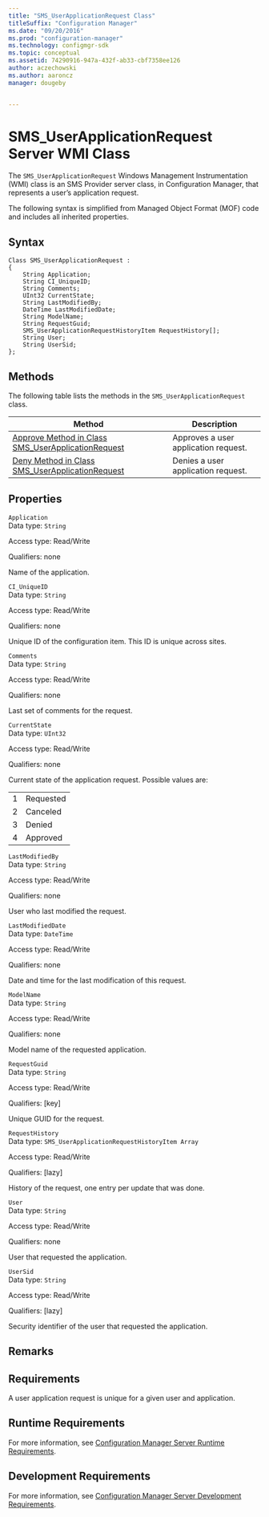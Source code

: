 ```yaml
---
title: "SMS_UserApplicationRequest Class"
titleSuffix: "Configuration Manager"
ms.date: "09/20/2016"
ms.prod: "configuration-manager"
ms.technology: configmgr-sdk
ms.topic: conceptual
ms.assetid: 74290916-947a-432f-ab33-cbf7358ee126
author: aczechowski
ms.author: aaroncz
manager: dougeby


---
```

# SMS_UserApplicationRequest Server WMI Class
The `SMS_UserApplicationRequest` Windows Management Instrumentation (WMI) class is an SMS Provider server class, in Configuration Manager, that represents a user’s application request.  

 The following syntax is simplified from Managed Object Format (MOF) code and includes all inherited properties.  

## Syntax  

```  
Class SMS_UserApplicationRequest :    
{  
    String Application;  
    String CI_UniqueID;  
    String Comments;  
    UInt32 CurrentState;  
    String LastModifiedBy;  
    DateTime LastModifiedDate;  
    String ModelName;  
    String RequestGuid;  
    SMS_UserApplicationRequestHistoryItem RequestHistory[];  
    String User;  
    String UserSid;  
};  
```  

## Methods  
 The following table lists the methods in the `SMS_UserApplicationRequest` class.  

|Method|Description|  
|------------|-----------------|  
|[Approve Method in Class SMS_UserApplicationRequest](../../../develop/reference/apps/approve-method-in-class-sms_userapplicationrequest.md)|Approves a user application request.|  
|[Deny Method in Class SMS_UserApplicationRequest](../../../develop/reference/apps/deny-method-in-class-sms_userapplicationrequest.md)|Denies a user application request.|  

## Properties  
 `Application`  
 Data type: `String`  

 Access type: Read/Write  

 Qualifiers: none  

 Name of the application.  

 `CI_UniqueID`  
 Data type: `String`  

 Access type: Read/Write  

 Qualifiers: none  

 Unique ID of the configuration item. This ID is unique across sites.  

 `Comments`  
 Data type: `String`  

 Access type: Read/Write  

 Qualifiers: none  

 Last set of comments for the request.  

 `CurrentState`  
 Data type: `UInt32`  

 Access type: Read/Write  

 Qualifiers: none  

 Current state of the application request. Possible values are:  

|||  
|-|-|  
|1|Requested|  
|2|Canceled|  
|3|Denied|  
|4|Approved|  

 `LastModifiedBy`  
 Data type: `String`  

 Access type: Read/Write  

 Qualifiers: none  

 User who last modified the request.  

 `LastModifiedDate`  
 Data type: `DateTime`  

 Access type: Read/Write  

 Qualifiers: none  

 Date and time for the last modification of this request.  

 `ModelName`  
 Data type: `String`  

 Access type: Read/Write  

 Qualifiers: none  

 Model name of the requested application.  

 `RequestGuid`  
 Data type: `String`  

 Access type: Read/Write  

 Qualifiers: [key]  

 Unique GUID for the request.  

 `RequestHistory`  
 Data type: `SMS_UserApplicationRequestHistoryItem Array`  

 Access type: Read/Write  

 Qualifiers: [lazy]  

 History of the request, one entry per update that was done.  

 `User`  
 Data type: `String`  

 Access type: Read/Write  

 Qualifiers: none  

 User that requested the application.  

 `UserSid`  
 Data type: `String`  

 Access type: Read/Write  

 Qualifiers: [lazy]  

 Security identifier of the user that requested the application.  

## Remarks  

## Requirements  
 A user application request is unique for a given user and application.  

## Runtime Requirements  
 For more information, see [Configuration Manager Server Runtime Requirements](../../../develop/core/reqs/server-runtime-requirements.md).  

## Development Requirements  
 For more information, see [Configuration Manager Server Development Requirements](../../../develop/core/reqs/server-development-requirements.md).
